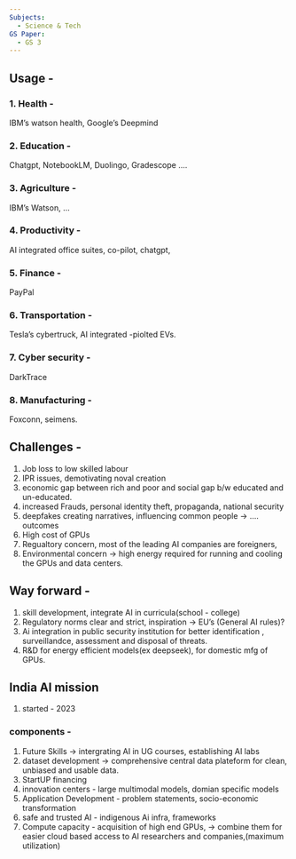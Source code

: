 ```yaml
---
Subjects:
  - Science & Tech
GS Paper:
  - GS 3
---
```

## Usage -

### 1. Health -

IBM’s watson health, Google’s Deepmind

### 2. Education -

Chatgpt, NotebookLM, Duolingo, Gradescope ….

### 3. Agriculture -

IBM’s Watson, …

### 4. Productivity -

AI integrated office suites, co-pilot, chatgpt,

### 5. Finance -

PayPal

### 6. Transportation -

Tesla’s cybertruck, AI integrated -piolted EVs.

### 7. Cyber security -

DarkTrace

### 8. Manufacturing -

Foxconn, seimens.

  

## Challenges -

1. Job loss to low skilled labour
2. IPR issues, demotivating noval creation
3. economic gap between rich and poor and social gap b/w educated and un-educated.
4. increased Frauds, personal identity theft, propaganda, national security
5. deepfakes creating narratives, influencing common people → …. outcomes
6. High cost of GPUs
7. Regualtory concern, most of the leading AI companies are foreigners,
8. Environmental concern → high energy required for running and cooling the GPUs and data centers.

  

## Way forward -

1. skill development, integrate AI in curricula(school - college)
2. Regulatory norms clear and strict, inspiration → EU’s (General AI rules)?
3. Ai integration in public security institution for better identification , surveillandce, assessment and disposal of threats.
4. R&D for energy efficient models(ex deepseek), for domestic mfg of GPUs.

  

## India AI mission

1. started - 2023

### components -

1. Future Skills → intergrating AI in UG courses, establishing AI labs
2. dataset development → comprehensive central data plateform for clean, unbiased and usable data.
3. StartUP financing
4. innovation centers - large multimodal models, domian specific models
5. Application Development - problem statements, socio-economic transformation
6. safe and trusted AI - indigenous Ai infra, frameworks
7. Compute capacity - acquisition of high end GPUs, → combine them for easier cloud based access to AI researchers and companies,(maximum utilization)